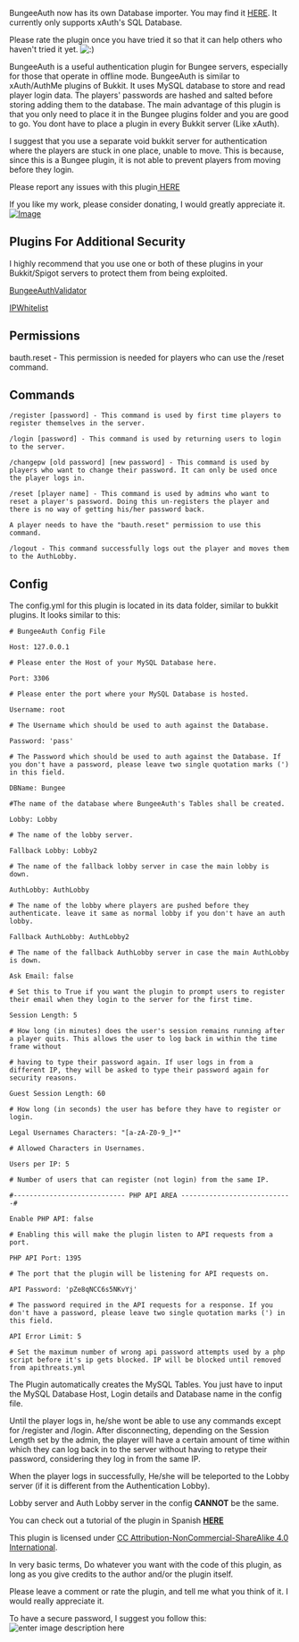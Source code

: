 BungeeAuth now has its own Database importer. You may find it [HERE](http://www.spigotmc.org/resources/bungeeauth-importer.6729/). It currently only supports xAuth's SQL Database.

Please rate the plugin once you have tried it so that it can help others who haven't tried it yet. ![:)](https://www.spigotmc.org/styles/default/xenforo/clear.png)

BungeeAuth is a useful authentication plugin for Bungee servers, especially for those that operate in offline mode. BungeeAuth is similar to xAuth/AuthMe plugins of Bukkit. It uses MySQL database to store and read player login data. The players' passwords are hashed and salted before storing adding them to the database. The main advantage of this plugin is that you only need to place it in the Bungee plugins folder and you are good to go. You dont have to place a plugin in every Bukkit server (Like xAuth).

I suggest that you use a separate void bukkit server for authentication where the players are stuck in one place, unable to move. This is because, since this is a Bungee plugin, it is not able to prevent players from moving before they login.

Please report any issues with this plugin[ ](https://github.com/vik1395/BungeeAuth/issues)[HERE](https://github.com/vik1395/BungeeAuth-Minecraft/issues)

If you like my work, please consider donating, I would greatly appreciate it. [![Image](https://www.paypalobjects.com/en_US/i/btn/btn_donate_LG.gif)](https://www.paypal.com/cgi-bin/webscr?cmd=_donations&business=EJSLPHPJQYUQ4&lc=US&item_name=Spigot%20and%20BungeeCord%20Plugin%20Dev%20%28Vik1395%29&item_number=Spigot&currency_code=USD&bn=PP%2dDonationsBF%3abtn_donate_SM%2egif%3aNonHosted)

**Plugins For Additional Security**
-------------

I highly recommend that you use one or both of these plugins in your Bukkit/Spigot servers to protect them from being exploited.

[BungeeAuthValidator](https://www.spigotmc.org/resources/bungeeauthvalidator.10678/)

[IPWhitelist](https://www.spigotmc.org/resources/ipwhitelist.61/)

**Permissions**
-------------
bauth.reset - This permission is needed for players who can use the /reset command.

**Commands**
-------------
    /register [password] - This command is used by first time players to register themselves in the server.
    
    /login [password] - This command is used by returning users to login to the server.
    
    /changepw [old password] [new password] - This command is used by players who want to change their password. It can only be used once the player logs in.
    
    /reset [player name] - This command is used by admins who want to reset a player's password. Doing this un-registers the player and there is no way of getting his/her password back.
    
    A player needs to have the "bauth.reset" permission to use this command.
    
    /logout - This command successfully logs out the player and moves them to the AuthLobby.

**Config**
-------------

The config.yml for this plugin is located in its data folder, similar to bukkit plugins. It looks similar to this:

    # BungeeAuth Config File
    
    Host: 127.0.0.1
    
    # Please enter the Host of your MySQL Database here.
    
    Port: 3306
    
    # Please enter the port where your MySQL Database is hosted.
    
    Username: root
    
    # The Username which should be used to auth against the Database.
    
    Password: 'pass'
    
    # The Password which should be used to auth against the Database. If you don't have a password, please leave two single quotation marks (') in this field.
    
    DBName: Bungee
    
    #The name of the database where BungeeAuth's Tables shall be created.
    
    Lobby: Lobby
    
    # The name of the lobby server.
    
    Fallback Lobby: Lobby2
    
    # The name of the fallback lobby server in case the main lobby is down.
    
    AuthLobby: AuthLobby
    
    # The name of the lobby where players are pushed before they authenticate. leave it same as normal lobby if you don't have an auth lobby.
    
    Fallback AuthLobby: AuthLobby2
    
    # The name of the fallback AuthLobby server in case the main AuthLobby is down.
    
    Ask Email: false
    
    # Set this to True if you want the plugin to prompt users to register their email when they login to the server for the first time.
    
    Session Length: 5
    
    # How long (in minutes) does the user's session remains running after a player quits. This allows the user to log back in within the time frame without
    
    # having to type their password again. If user logs in from a different IP, they will be asked to type their password again for security reasons.
    
    Guest Session Length: 60
    
    # How long (in seconds) the user has before they have to register or login.
    
    Legal Usernames Characters: "[a-zA-Z0-9_]*"
    
    # Allowed Characters in Usernames.
    
    Users per IP: 5
    
    # Number of users that can register (not login) from the same IP.
    
    #---------------------------- PHP API AREA ----------------------------#
    
    Enable PHP API: false
    
    # Enabling this will make the plugin listen to API requests from a port.
    
    PHP API Port: 1395
    
    # The port that the plugin will be listening for API requests on.
    
    API Password: 'pZe8qNCC6s5NKvYj'
    
    # The password required in the API requests for a response. If you don't have a password, please leave two single quotation marks (') in this field.
    
    API Error Limit: 5
    
    # Set the maximum number of wrong api password attempts used by a php script before it's ip gets blocked. IP will be blocked until removed from apithreats.yml

The Plugin automatically creates the MySQL Tables. You just have to input the MySQL Database Host, Login details and Database name in the config file.

Until the player logs in, he/she wont be able to use any commands except for /register and /login. After disconnecting, depending on the Session Length set by the admin, the player will have a certain amount of time within which they can log back in to the server without having to retype their password, considering they log in from the same IP.

When the player logs in successfully, He/she will be teleported to the Lobby server (if it is different from the Authentication Lobby).

Lobby server and Auth Lobby server in the config **CANNOT** be the same.

You can check out a tutorial of the plugin in Spanish **[HERE](https://www.youtube.com/watch?v=5ptJhP31Oxo)**

This plugin is licensed under [CC Attribution-NonCommercial-ShareAlike 4.0 International](http://creativecommons.org/licenses/by-nc-sa/4.0/deed.en_US). 

In very basic terms, Do whatever you want with the code of this plugin, as long as you give credits to the author and/or the plugin itself.

Please leave a comment or rate the plugin, and tell me what you think of it. I would really appreciate it.

To have a secure password, I suggest you follow this:
![enter image description here](http://imgs.xkcd.com/comics/password_strength.png)
